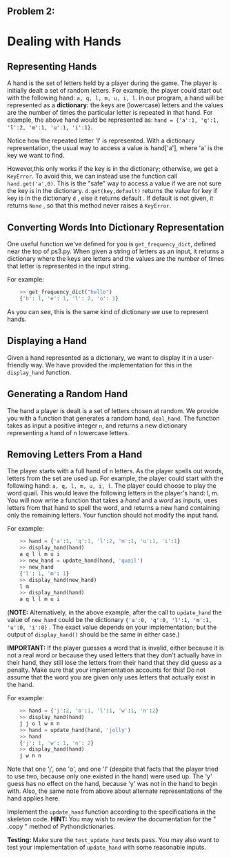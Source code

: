 ## Problem 2:

# Dealing with Hands

## Representing Hands
 A hand is the set of letters held by a player during the game. The player is initially dealt
 a set of random letters. For example, the player could start out with the following hand: `a, q, l, m, u, i, l`.
 In our program, a hand will be represented as a **dictionary:** the keys are (lowercase) letters and the values are
 the number of times the particular letter is repeated in that hand. For example, the above hand would be represented
 as: `hand = {'a':1, 'q':1, 'l':2, 'm':1, 'u':1, 'i':1}`. 
 
 Notice how the repeated letter 'l' is represented.  With a dictionary representation, the usual way to access a value is hand['a'], where 'a' is the key we want to find.
 
 However,this only works if the key is in the dictionary; otherwise, we get a `KeyError`. To avoid this, we can instead
 use the function call `hand.get('a',0)`. This is the "safe" way to access a value if we are not sure the key is in
 the dictionary. `d.get(key,default)` returns the value for key if key is in the dictionary `d` , else it returns
 default . If default is not given, it returns `None` , so that this method never raises a `KeyError`. 
 
## Converting Words Into Dictionary Representation
 One useful function we've defined for you is `get_frequency_dict`, defined near the top of ps3.py. When given a
 string of letters as an input, it returns a dictionary where the keys are letters and the values are the number of
 times that letter is represented in the input string.

For example: 
```python
    >> get_frequency_dict("hello")
    {'h': 1, 'e': 1, 'l': 2, 'o': 1}
```
  As you can see, this is the same kind of dictionary we use to represent hands. 
    
## Displaying a Hand
 Given a hand represented as a dictionary, we want to display it in a user-friendly way. We have provided the
 implementation for this in the `display_hand` function. 
 
## Generating a Random Hand
 The hand a player is dealt is a set of letters chosen at random. We provide you with a function that generates a random hand, `deal_hand`. The function takes as input a positive integer `n`, and returns a new dictionary representing a hand of n lowercase letters. 
 
## Removing Letters From a Hand
 The player starts with a full hand of n letters. As the player spells out words, letters from the set are used up.
 For example, the player could start with the following hand: `a, q, l, m, u, i, l`. The player could choose to play
 the word quail. This would leave the following letters in the player's hand: l, m. You will now write a function that
 takes a *hand* and a *word* as inputs, uses letters from that hand to spell the word, and returns a new hand
 containing only the remaining letters. Your function should not modify the input hand.

For example: 
```python
    >> hand = {'a':1, 'q':1, 'l':2, 'm':1, 'u':1, 'i':1}
    >> display_hand(hand) 
    a q l l m u i
    >> new_hand = update_hand(hand, 'quail')
    >> new_hand
    {'l': 1, 'm': 1}
    >> display_hand(new_hand)
    l m
    >> display_hand(hand)
    a q l l m u i
```   
  (**NOTE:** Alternatively, in the above example, after the call to `update_hand` the value of `new_hand` could be the dictionary `{'a':0, 'q':0, 'l':1, 'm':1, 'u':0, 'i':0}` . The exact value depends on your implementation; but the output of `display_hand()` should be the same in either case.)
  
  **IMPORTANT:** If the player guesses a word that is invalid, either because it is not a real word or because they used letters that they don't actually have in their hand, they still lose the letters from their hand that they did guess as a penalty. Make sure that your implementation accounts for this! Do not assume that the word you are given only uses letters that actually exist in the hand. 

For example:
```python
    >> hand = {'j':2, 'o':1, 'l':1, 'w':1, 'n':2}
    >> display_hand(hand)
    j j o l w n n
    >> hand = update_hand(hand, 'jolly')
    >> hand
    {'j': 1, 'w': 1, 'n': 2} 
    >> display_hand(hand)
    j w n n
```
Note that one 'j', one 'o', and one 'l' (despite that facts that the player tried to use two, because only one existed
in the hand) were used up. The 'y' guess has no effect on the hand, because 'y' was not in the hand to begin with.
Also, the same note from above about alternate representations of the hand applies here. 

Implement the `update_hand` function according to the specifications in the skeleton code. 
**HINT:** You may wish to review the documentation for the " .copy " method of Pythondictionaries.

**Testing:** Make sure the `test_update_hand` tests pass. You may also want to test your implementation of `update_hand` with some reasonable inputs.